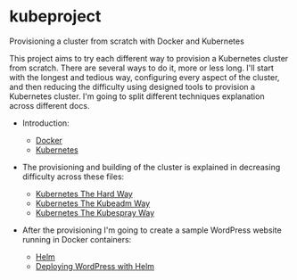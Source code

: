 # kubeproject

Provisioning a cluster from scratch with Docker and Kubernetes

This project aims to try each different way to provision a Kubernetes cluster from scratch. There are several ways to do it, more or less long. I'll start with the longest and tedious way, configuring every aspect of the cluster, and then reducing the difficulty using designed tools to provision a Kubernetes cluster.
I'm going to split different techniques explanation across different docs.

* Introduction:
  * [Docker](https://github.com/xn3cr0nx/kubeproject/blob/master/docs/docker.md)
  * [Kubernetes](https://github.com/xn3cr0nx/kubeproject/blob/master/docs/kubernetes.md)

* The provisioning and building of the cluster is explained in decreasing difficulty across these files:

  * [Kubernetes The Hard Way](https://github.com/xn3cr0nx/kubeproject/blob/master/docs/kubernetes-the-hard-way.md)
  * [Kubernetes The Kubeadm Way](https://github.com/xn3cr0nx/kubeproject/blob/master/docs/kubernetes-the-kubeadm-way.md)
  * [Kubernetes The Kubespray Way](https://github.com/xn3cr0nx/kubeproject/blob/master/docs/kubernetes-the-kubespray-way.md)

* After the provisioning I'm going to create a sample WordPress website running in Docker containers:

  * [Helm](https://github.com/xn3cr0nx/kubeproject/blob/master/docs/helm.md)
  * [Deploying WordPress with Helm](https://github.com/xn3cr0nx/kubeproject/blob/master/docs/deploying-wordpress-with-helm.md)